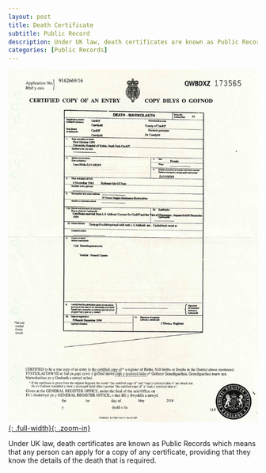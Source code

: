 ```yaml
---
layout: post
title: Death Certificate
subtitle: Public Record
description: Under UK law, death certificates are known as Public Records which means that any person can apply for a copy of any certificate, providing that they know the details of the death that is required.
categories: [Public Records]
---
```


[![](/assets/images/public-records/lena-zavaroni-death-certificate-front.jpg){: .full-width}{: .zoom-in}](/assets/images/public-records/lena-zavaroni-death-certificate-front.jpg)

Under UK law, death certificates are known as Public Records which means that any person can apply for a copy of any certificate, providing that they know the details of the death that is required.
